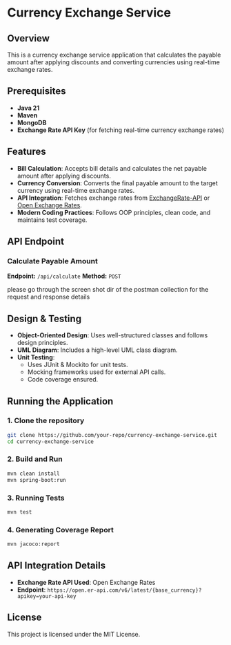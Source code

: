 # Currency Exchange Service

## Overview
This is a currency exchange service application that calculates the payable amount after applying discounts and converting currencies using real-time exchange rates.

## Prerequisites
- **Java 21**
- **Maven**
- **MongoDB**
- **Exchange Rate API Key** (for fetching real-time currency exchange rates)

## Features
- **Bill Calculation**: Accepts bill details and calculates the net payable amount after applying discounts.
- **Currency Conversion**: Converts the final payable amount to the target currency using real-time exchange rates.
- **API Integration**: Fetches exchange rates from [ExchangeRate-API](https://www.exchangerate-api.com/) or [Open Exchange Rates](https://openexchangerates.org/).
- **Modern Coding Practices**: Follows OOP principles, clean code, and maintains test coverage.

## API Endpoint
### **Calculate Payable Amount**
**Endpoint:** `/api/calculate`
**Method:** `POST`

please go through the screen shot dir of the postman collection for the request and response details

## Design & Testing
- **Object-Oriented Design**: Uses well-structured classes and follows design principles.
- **UML Diagram**: Includes a high-level UML class diagram.
- **Unit Testing**:
    - Uses JUnit & Mockito for unit tests.
    - Mocking frameworks used for external API calls.
    - Code coverage ensured.

## Running the Application
### **1. Clone the repository**
```sh
git clone https://github.com/your-repo/currency-exchange-service.git
cd currency-exchange-service
```


### **2. Build and Run**
```sh
mvn clean install
mvn spring-boot:run
```

### **3. Running Tests**
```sh
mvn test
```

### **4. Generating Coverage Report**
```sh
mvn jacoco:report
```

## API Integration Details
- **Exchange Rate API Used**: Open Exchange Rates
- **Endpoint**: `https://open.er-api.com/v6/latest/{base_currency}?apikey=your-api-key`

## License
This project is licensed under the MIT License.

